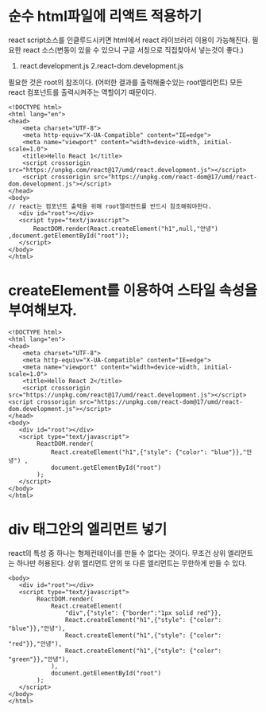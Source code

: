 # 순수 html파일에 리액트 적용하기

react script소스를 인클루드시키면 html에서 react 라이브러리 이용이 가능해진다.
필요한 react 소스(변동이 있을 수 있으니 구글 서칭으로 직접찾아서 넣는것이 좋다.)
1. react.development.js
2.react-dom.development.js 


필요한 것은 root의 참조이다. (어떠한 결과를 출력해줄수있는 root엘리먼트)
모든 react 컴포넌트를 출력시켜주는 역할이기 때문이다.

```
<!DOCTYPE html>
<html lang="en">
<head>
    <meta charset="UTF-8">
    <meta http-equiv="X-UA-Compatible" content="IE=edge">
    <meta name="viewport" content="width=device-width, initial-scale=1.0">
    <title>Hello React 1</title>
    <script crossorigin src="https://unpkg.com/react@17/umd/react.development.js"></script>
    <script crossorigin src="https://unpkg.com/react-dom@17/umd/react-dom.development.js"></script>
</head>
<body>
// react는 컴포넌트 출력을 위해 root엘리먼트를 반드시 참조해줘야한다.
   <div id="root"></div> 
   <script type="text/javascript">
       ReactDOM.render(React.createElement("h1",null,"안녕") ,document.getElementById("root"));
   </script>
</body>
</html>
```

# createElement를 이용하여 스타일 속성을 부여해보자.

```
<!DOCTYPE html>
<html lang="en">
<head>
    <meta charset="UTF-8">
    <meta http-equiv="X-UA-Compatible" content="IE=edge">
    <meta name="viewport" content="width=device-width, initial-scale=1.0">
    <title>Hello React 2</title>
    <script crossorigin src="https://unpkg.com/react@17/umd/react.development.js"></script>
<script crossorigin src="https://unpkg.com/react-dom@17/umd/react-dom.development.js"></script>
</head>
<body>
   <div id="root"></div> 
   <script type="text/javascript">
        ReactDOM.render(
            React.createElement("h1",{"style": {"color": "blue"}},"안녕") ,
            document.getElementById("root")
        );
   </script>
</body>
</html>
```
# div 태그안의 엘리먼트 넣기

react의 특성 중 하나는 형제컨테이너를 만들 수 없다는 것이다.
무조건 상위 엘리먼트는 하나만 허용된다. 상위 엘리먼트 안의 또 다른 엘리먼트는 무한하게 만들 수 있다.

```
<body>
   <div id="root"></div> 
   <script type="text/javascript">
        ReactDOM.render(
            React.createElement(
                "div",{"style": {"border":"1px solid red"}},
                React.createElement("h1",{"style": {"color": "blue"}},"안녕"),
                React.createElement("h1",{"style": {"color": "red"}},"안녕"),
                React.createElement("h1",{"style": {"color": "green"}},"안녕"),
            ),
            document.getElementById("root")
        );
   </script>
</body>
</html>
```
